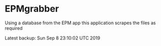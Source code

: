 # EPMgrabber
Using a database from the EPM app this application scrapes the files as required


Latest backup: Sun Sep 8 23:10:02 UTC 2019

